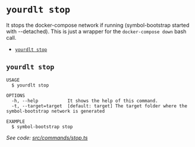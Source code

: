 `yourdlt stop`
==============

It stops the docker-compose network if running (symbol-bootstrap started with --detached). This is just a wrapper for the `docker-compose down` bash call.

* [`yourdlt stop`](#yourdlt-stop)

## `yourdlt stop`

```
USAGE
  $ yourdlt stop

OPTIONS
  -h, --help           It shows the help of this command.
  -t, --target=target  [default: target] The target folder where the symbol-bootstrap network is generated

EXAMPLE
  $ symbol-bootstrap stop
```

_See code: [src/commands/stop.ts](https://github.com/usingblockchain/yourdlt/blob/v0.10.9/src/commands/stop.ts)_
